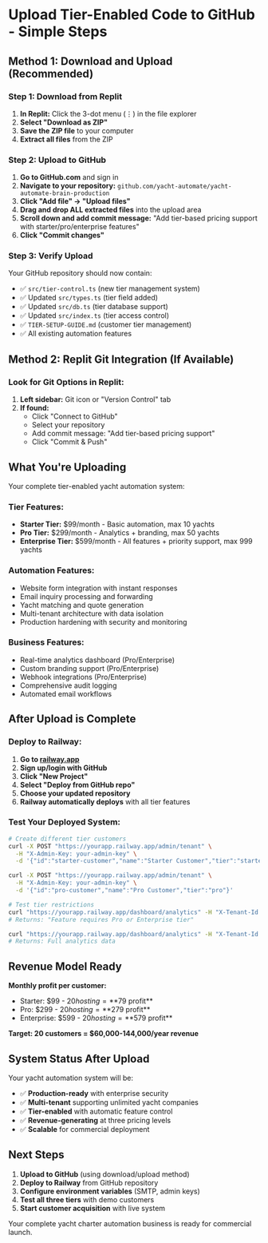 # Upload Tier-Enabled Code to GitHub - Simple Steps

## Method 1: Download and Upload (Recommended)

### Step 1: Download from Replit
1. **In Replit:** Click the 3-dot menu (⋮) in the file explorer
2. **Select "Download as ZIP"**
3. **Save the ZIP file** to your computer
4. **Extract all files** from the ZIP

### Step 2: Upload to GitHub
1. **Go to GitHub.com** and sign in
2. **Navigate to your repository:** `github.com/yacht-automate/yacht-automate-brain-production`
3. **Click "Add file" → "Upload files"**
4. **Drag and drop ALL extracted files** into the upload area
5. **Scroll down and add commit message:** "Add tier-based pricing support with starter/pro/enterprise features"
6. **Click "Commit changes"**

### Step 3: Verify Upload
Your GitHub repository should now contain:
- ✅ `src/tier-control.ts` (new tier management system)
- ✅ Updated `src/types.ts` (tier field added)
- ✅ Updated `src/db.ts` (tier database support)
- ✅ Updated `src/index.ts` (tier access control)
- ✅ `TIER-SETUP-GUIDE.md` (customer tier management)
- ✅ All existing automation features

## Method 2: Replit Git Integration (If Available)

### Look for Git Options in Replit:
1. **Left sidebar:** Git icon or "Version Control" tab
2. **If found:** 
   - Click "Connect to GitHub"
   - Select your repository
   - Add commit message: "Add tier-based pricing support"
   - Click "Commit & Push"

## What You're Uploading

Your complete tier-enabled yacht automation system:

### Tier Features:
- **Starter Tier:** $99/month - Basic automation, max 10 yachts
- **Pro Tier:** $299/month - Analytics + branding, max 50 yachts  
- **Enterprise Tier:** $599/month - All features + priority support, max 999 yachts

### Automation Features:
- Website form integration with instant responses
- Email inquiry processing and forwarding
- Yacht matching and quote generation
- Multi-tenant architecture with data isolation
- Production hardening with security and monitoring

### Business Features:
- Real-time analytics dashboard (Pro/Enterprise)
- Custom branding support (Pro/Enterprise)
- Webhook integrations (Pro/Enterprise)
- Comprehensive audit logging
- Automated email workflows

## After Upload is Complete

### Deploy to Railway:
1. **Go to [railway.app](https://railway.app)**
2. **Sign up/login with GitHub**
3. **Click "New Project"**
4. **Select "Deploy from GitHub repo"**
5. **Choose your updated repository**
6. **Railway automatically deploys** with all tier features

### Test Your Deployed System:
```bash
# Create different tier customers
curl -X POST "https://yourapp.railway.app/admin/tenant" \
  -H "X-Admin-Key: your-admin-key" \
  -d '{"id":"starter-customer","name":"Starter Customer","tier":"starter"}'

curl -X POST "https://yourapp.railway.app/admin/tenant" \
  -H "X-Admin-Key: your-admin-key" \
  -d '{"id":"pro-customer","name":"Pro Customer","tier":"pro"}'

# Test tier restrictions
curl "https://yourapp.railway.app/dashboard/analytics" -H "X-Tenant-Id: starter-customer"
# Returns: "Feature requires Pro or Enterprise tier"

curl "https://yourapp.railway.app/dashboard/analytics" -H "X-Tenant-Id: pro-customer"  
# Returns: Full analytics data
```

## Revenue Model Ready

**Monthly profit per customer:**
- Starter: $99 - $20 hosting = **$79 profit**
- Pro: $299 - $20 hosting = **$279 profit**
- Enterprise: $599 - $20 hosting = **$579 profit**

**Target: 20 customers = $60,000-144,000/year revenue**

## System Status After Upload

Your yacht automation system will be:
- ✅ **Production-ready** with enterprise security
- ✅ **Multi-tenant** supporting unlimited yacht companies
- ✅ **Tier-enabled** with automatic feature control
- ✅ **Revenue-generating** at three pricing levels
- ✅ **Scalable** for commercial deployment

## Next Steps

1. **Upload to GitHub** (using download/upload method)
2. **Deploy to Railway** from GitHub repository  
3. **Configure environment variables** (SMTP, admin keys)
4. **Test all three tiers** with demo customers
5. **Start customer acquisition** with live system

Your complete yacht charter automation business is ready for commercial launch.